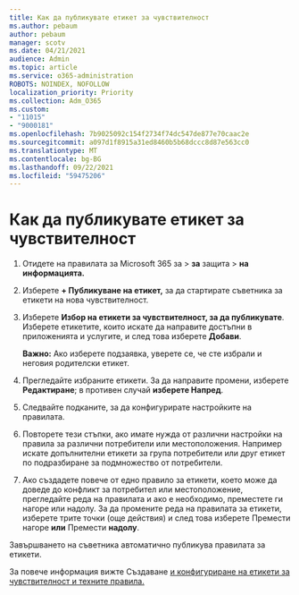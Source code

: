 ```yaml
---
title: Как да публикувате етикет за чувствителност
ms.author: pebaum
author: pebaum
manager: scotv
ms.date: 04/21/2021
audience: Admin
ms.topic: article
ms.service: o365-administration
ROBOTS: NOINDEX, NOFOLLOW
localization_priority: Priority
ms.collection: Adm_O365
ms.custom:
- "11015"
- "9000181"
ms.openlocfilehash: 7b9025092c154f2734f74dc547de877e70caac2e
ms.sourcegitcommit: a097d1f8915a31ed8460b5b68dccc8d87e563cc0
ms.translationtype: MT
ms.contentlocale: bg-BG
ms.lasthandoff: 09/22/2021
ms.locfileid: "59475206"
---
```

# <a name="how-to-publish-a-sensitivity-label"></a>Как да публикувате етикет за чувствителност

1. Отидете на правилата за Microsoft 365 за > **за** защита  >  **на информацията.**

1. Изберете **+ Публикуване на етикет,** за да стартирате съветника за етикети на нова чувствителност.

1. Изберете **Избор на етикети за чувствителност, за да публикувате**. Изберете етикетите, които искате да направите достъпни в приложенията и услугите, и след това изберете **Добави**.

    **Важно:** Ако изберете подзаявка, уверете се, че сте избрали и неговия родителски етикет.

1. Прегледайте избраните етикети. За да направите промени, изберете **Редактиране**; в противен случай **изберете Напред**.

1. Следвайте подканите, за да конфигурирате настройките на правилата.

1. Повторете тези стъпки, ако имате нужда от различни настройки на правила за различни потребители или местоположения. Например искате допълнителни етикети за група потребители или друг етикет по подразбиране за подмножество от потребители.

1. Ако създадете повече от едно правило за етикети, което може да доведе до конфликт за потребител или местоположение, прегледайте реда на правилата и ако е необходимо, преместете ги нагоре или надолу. За да промените реда на правилата за етикети, изберете трите точки (още действия) и след това изберете Премести нагоре **или** Премести **надолу**.

Завършването на съветника автоматично публикува правилата за етикети.

За повече информация вижте Създаване [и конфигуриране на етикети за чувствителност и техните правила.](https://docs.microsoft.com/microsoft-365/compliance/create-sensitivity-labels)